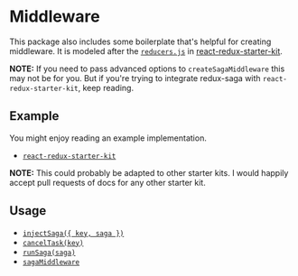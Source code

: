 # Middleware

This package also includes some boilerplate that's helpful for creating middleware. It is modeled after the [`reducers.js`](https://github.com/davezuko/react-redux-starter-kit/blob/master/src/store/reducers.js) in [react-redux-starter-kit](https://github.com/davezuko/react-redux-starter-kit).

**NOTE:** If you need to pass advanced options to `createSagaMiddleware` this may not be for you. But if you're trying to integrate redux-saga with `react-redux-starter-kit`, keep reading.

## Example

You might enjoy reading an example implementation.

- [`react-redux-starter-kit`](../examples/middleware/react-redux-starter-kit.md)

**NOTE:** This could probably be adapted to other starter kits. I would happily accept pull requests of docs for any other starter kit.

## Usage

- [`injectSaga({ key, saga })`](./injectSaga.md)
- [`cancelTask(key)`](./cancelTask.md)
- [`runSaga(saga)`](./runSaga.md)
- [`sagaMiddleware`](./sagaMiddleware.md)
